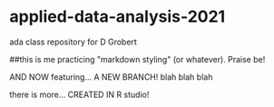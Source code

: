 # applied-data-analysis-2021
ada class repository for D Grobert

##this is me practicing "markdown styling" (or whatever).  Praise be!

AND NOW featuring...   A NEW BRANCH!
blah blah blah

there is more... CREATED IN R studio!
